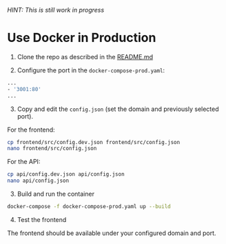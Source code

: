*HINT: This is still work in progress*

# Use Docker in Production

1) Clone the repo as described in the [README.md](README.md)

2) Configure the port in the `docker-compose-prod.yaml`:

```bash
...
- '3001:80'
...
```

3) Copy and edit the `config.json` (set the domain and previously selected port).

For the frontend:

```bash
cp frontend/src/config.dev.json frontend/src/config.json
nano frontend/src/config.json
```

For the API:

```bash
cp api/config.dev.json api/config.json
nano api/config.json
```


3) Build and run the container

```bash
docker-compose -f docker-compose-prod.yaml up --build
```

4) Test the frontend

The frontend should be available under your configured domain and port.
